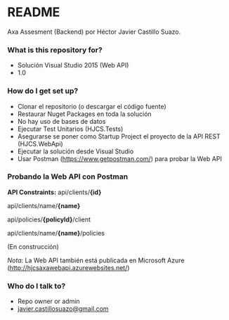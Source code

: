 # README #

Axa Assesment (Backend) por Héctor Javier Castillo Suazo.

### What is this repository for? ###

* Solución Visual Studio 2015 (Web API)
* 1.0

### How do I get set up? ###

* Clonar el repositorio (o descargar el código fuente)
* Restaurar Nuget Packages en toda la solución
* No hay uso de bases de datos
* Ejecutar Test Unitarios (HJCS.Tests)
* Asegurarse se poner como Startup Project el proyecto de la API REST (HJCS.WebApi)
* Ejecutar la solución desde Visual Studio
* Usar Postman (https://www.getpostman.com/) para probar la Web API 

### Probando la Web API con Postman ###
**API Constraints:**
api/clients/**{id}**

api/clients/name/**{name}**

api/policies/**{policyId}**/client

api/clients/name/**{name}**/policies


(En construcción)

*Nota*: La Web API también está publicada en Microsoft Azure (http://hjcsaxawebapi.azurewebsites.net/)


### Who do I talk to? ###

* Repo owner or admin
* javier.castillosuazo@gmail.com